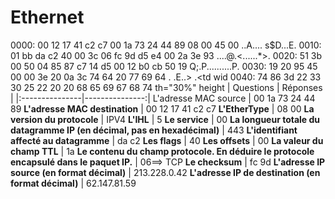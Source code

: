 # Ethernet
0000: 00 12 17 41 c2 c7 00 1a 73 24 44 89 08 00 45 00 ..A.... s$D...E.
0010: 01 bb da c2 40 00 3c 06 fc 9d d5 e4 00 2a 3e 93 ....@.<......*>.
0020: 51 3b 00 50 04 85 87 c7 14 d5 00 12 b0 cb 50 19 Q;.P..........P.
0030: 19 20 95 45 00 00 3e 20 0a 3c 74 64 20 77 69 64 . .E..> .<td wid
0040: 74 86 3d 22 33 30 25 22 20 20 68 65 69 67 68 74 th="30%" height
| Questions        | Réponses         |
|:---------------|---------------:|
L'adresse MAC source  | 00 1a 73 24 44 89
**L'adresse MAC destination**  | 00 12 17 41 c2 c7 
**L'EtherType** | 08 00
**La version du protocole**  | IPV4
**L'IHL**  | 5
**Le service**  | 00
**La longueur totale du datagramme IP (en décimal, pas en hexadécimal)**  | 443
**L'identifiant affecté au datagramme**  | da c2
**Les flags**  | 40
**Les offsets**  | 00
**La valeur du champ TTL**  | 1a
**Le contenu du champ protocole. En déduire le protocole encapsulé dans le paquet IP.**  | 06==> TCP
**Le checksum**  | fc 9d
**L'adresse IP source (en format décimal)**  | 213.228.0.42
**L'adresse IP de destination (en format décimal)**  | 62.147.81.59
